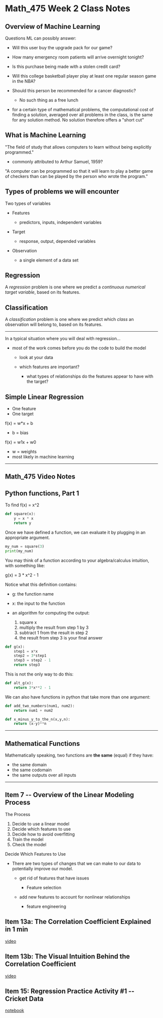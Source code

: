 # Math_475 Week 2 Class Notes

## Overview of Machine Learning

Questions ML can possibly answer:

- Will this user buy the upgrade pack for our game?
- How many emergency room patients will arrive overnight tonight?
- Is this purchase being made with a stolen credit card?
- Will this college basketball player play at least one regular season game in the NBA?
- Should this person be recommended for a cancer diagnostic?

  - No such thing as a free lunch

- for a certain type of mathematical problems, the computational cost of finding a solution, averaged over all problems in the class, is the same for any solution method. No solution therefore offers a "short cut"

## What is Machine Learning

"The field of study that allows computers to learn without being explicitly programmed."

- commonly attributed to Arthur Samuel, 1959?

"A computer can be programmed so that it will learn to play a better game of checkers than can be played by the person who wrote the program."

## Types of problems we will encounter

Two types of variables

- Features

  - predictors, inputs, independent variables

- Target

  - response, output, depended variables

- Observation

  - a single element of a data set

## Regression

A _regression_ problem is one where we predict a _continuous numerical target variable_, based on its features.

## Classification

A _classification_ problem is one where we predict which _class_ an observation will belong to, based on its features.

--------------------------------------------------------------------------------

In a typical situation where you will deal with regression...

- most of the work comes before you do the code to build the model

  - look at your data
  - which features are important?

    - what types of relationships do the features appear to have with the target?

## Simple Linear Regression

- One feature
- One target

f(x) = w*x + b

- b = bias

f(x) = w1x + w0

- w = weights
- most likely in machine learning

--------------------------------------------------------------------------------

## Math_475 Video Notes

## Python functions, Part 1

To find f(x) = x^2

```python
def square(x):
    y = x * x
    return y
```

Once we have defined a function, we can evaluate it by plugging in an appropriate argument.

```python
my_num = square(3)
print(my_num)
```

You may think of a function according to your algebra/calculus intuition, with something like:

g(x) = 3 * x^2 - 1

Notice what this definition contains:

- g: the function name
- x: the input to the function
- an algorithm for computing the output:

  1. square x
  2. multiply the result from step 1 by 3
  3. subtract 1 from the result in step 2
  4. the result from step 3 is your final answer

```python
def g(x):
    step1 = x*x
    step2 = 3*step1
    step3 = step2 - 1
    return step3
```

This is not the only way to do this:

```python
def alt_g(x):
    return 3*x**2 - 1
```

We can also have functions in python that take more than one argument:

```python
def add_two_numbers(num1, num2):
    return num1 + num2

def x_minus_y_to_the_n(x,y,n):
    return (x-y)**n
```

--------------------------------------------------------------------------------

## Mathematical Functions

Mathematically speaking, two functions are **the same** (equal) if they have:

- the same domain
- the same codomain
- the same outputs over all inputs

--------------------------------------------------------------------------------

## Item 7 -- Overview of the Linear Modeling Process

The Process

1. Decide to use a linear model
2. Decide which features to use
3. Decide how to avoid overfitting
4. Train the model
5. Check the model

Decide Which Features to Use

- There are two types of changes that we can make to our data to potentially improve our model.

  - get rid of features that have issues

    - Feature selection

  - add new features to account for nonlinear relationships

    - feature engineering

## Item 13a: The Correlation Coefficient Explained in 1 min

[video](https://www.youtube.com/watch?v=WpZi02ulCvQ)

## Item 13b: The Visual Intuition Behind the Correlation Coefficient

[video](https://www.youtube.com/watch?v=ugd4k3dC_8Y)

## Item 15: Regression Practice Activity #1 -- Cricket Data

[notebook](Week2_Item15.ipynb)
